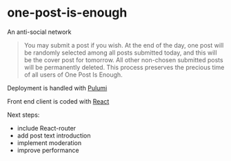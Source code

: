 # one-post-is-enough

An anti-social network

> You may submit a post if you wish. At the end of the day, one post
> will be randomly selected among all posts submitted today, and this
> will be the cover post for tomorrow. All other non-chosen submitted
> posts will be permanently deleted. This process preserves the precious
> time of all users of One Post Is Enough.

Deployment is handled with [Pulumi](https://www.pulumi.com/)

Front end client is coded with [React](https://react.dev/)

Next steps:
- include React-router
- add post text introduction
- implement moderation
- improve performance
